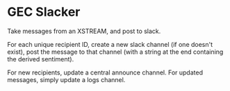 # GEC Slacker

Take messages from an XSTREAM, and post to slack.

For each unique recipient ID, create a new slack channel (if one doesn't exist), post the message to
that channel (with a string at the end containing the derived sentiment).

For new recipients, update a central announce channel. For updated messages, simply update a logs
channel.
